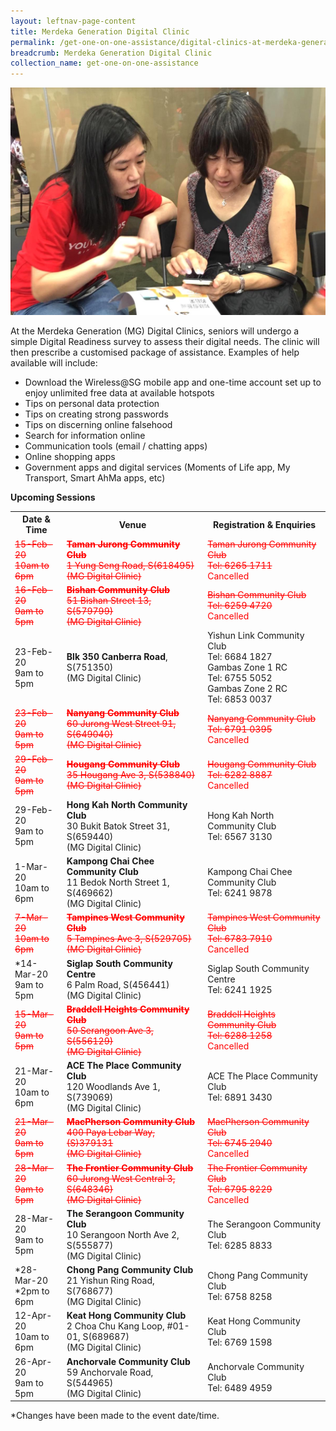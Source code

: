 ```yaml
---
layout: leftnav-page-content
title: Merdeka Generation Digital Clinic
permalink: /get-one-on-one-assistance/digital-clinics-at-merdeka-generation-roadshow/
breadcrumb: Merdeka Generation Digital Clinic
collection_name: get-one-on-one-assistance
---
```


![image](/images/get-one-on-one-assistance/merdeka-clinics1.jpeg)

At the Merdeka Generation (MG) Digital Clinics, seniors will undergo a simple Digital Readiness survey to assess their digital needs. The clinic will then prescribe a customised package of assistance. Examples of help available will include:<br>

* Download the Wireless@SG mobile app and one-time account set up to enjoy unlimited free data at available hotspots<br>
* Tips on personal data protection<br>
* Tips on creating strong passwords<br>
* Tips on discerning online falsehood<br>
* Search for information online<br>
* Communication tools (email / chatting apps)<br>
* Online shopping apps<br>
* Government apps and digital services (Moments of Life app, My Transport, Smart AhMa apps, etc)<br>

**Upcoming Sessions**
<br>

<table>
  <tr><th><b>Date & Time</b></th>
  <th><b>Venue</b></th>
  <th><b>Registration & Enquiries</b></th></tr>
<tr>  
  <td><span style="color:red;"><s>15-Feb-20<br>10am to 6pm</s></span></td>
  <td><span style="color:red;"><s><b>Taman Jurong Community Club</b><br>1 Yung Seng Road, S(618495)<br>(MG Digital Clinic)</s></span></td>
  <td><span style="color:red;"><s>Taman Jurong Community Club <br>Tel: 6265 1711</s> <br>Cancelled</span></td>
  </tr>
<tr>  
  <td><span style="color:red;"><s>16-Feb-20<br>9am to 5pm</s></span></td>
  <td><span style="color:red;"><s><b>Bishan Community Club</b><br>51 Bishan Street 13, S(579799)<br>(MG Digital Clinic)</s></span></td>
  <td><span style="color:red;"><s>Bishan Community Club <br>Tel: 6259 4720</s> <br>Cancelled</span></td>
  </tr>
<tr>  
  <td>23-Feb-20<br>9am to 5pm</td>
  <td><b>Blk 350 Canberra Road</b>, S(751350)<br>(MG Digital Clinic)</td>
  <td>Yishun Link Community Club<br>Tel: 6684 1827<br>
  Gambas Zone 1 RC<br>Tel: 6755 5052<br>
  Gambas Zone 2 RC<br>Tel: 6853 0037</td>
  </tr>
<tr>  
  <td><span style="color:red;"><s>23-Feb-20<br>9am to 5pm</s></span></td>
  <td><span style="color:red;"><s><b>Nanyang Community Club</b><br>60 Jurong West Street 91, S(649040)<br>(MG Digital Clinic)</s></span></td>
  <td><span style="color:red;"><s>Nanyang Community Club<br>Tel: 6791 0395</s> <br>Cancelled</span></td>
  </tr>
<tr>  
  <td><span style="color:red;"><s>29-Feb-20<br>9am to 5pm</s></span></td>
  <td><span style="color:red;"><s><b>Hougang Community Club</b><br>35 Hougang Ave 3, S(538840)<br>(MG Digital Clinic)</s></span></td>
  <td><span style="color:red;"><s>Hougang Community Club<br>Tel: 6282 8887</s> <br>Cancelled</span></td>
  </tr>
<tr>  
  <td>29-Feb-20<br>9am to 5pm</td>
  <td><b>Hong Kah North Community Club</b><br>30 Bukit Batok Street 31, S(659440)<br>(MG Digital Clinic)</td>
  <td>Hong Kah North Community Club<br>Tel: 6567 3130</td>
  </tr>
<tr>  
  <td>1-Mar-20<br>10am to 6pm</td>
  <td><b>Kampong Chai Chee Community Club</b><br>11 Bedok North Street 1, S(469662)<br>(MG Digital Clinic)</td>
  <td>Kampong Chai Chee Community Club<br>Tel: 6241 9878</td>
  </tr>
<tr>  
  <td><span style="color:red;"><s>7-Mar-20<br>10am to 6pm</s></span></td>
  <td><span style="color:red;"><s><b>Tampines West Community Club</b><br>5 Tampines Ave 3, S(529705)<br>(MG Digital Clinic)</s></span></td>
  <td><span style="color:red;"><s>Tampines West Community Club<br>Tel: 6783 7910</s> <br>Cancelled</span></td>
  </tr>
<tr>  
  <td>*14-Mar-20<br>9am to 5pm</td>
  <td><b>Siglap South Community Centre</b><br>6 Palm Road, S(456441)<br>(MG Digital Clinic)</td>
  <td>Siglap South Community Centre <br>Tel: 6241 1925</td>
  </tr>
<tr>  
  <td><span style="color:red;"><s>15-Mar-20<br>9am to 5pm</s></span></td>
  <td><span style="color:red;"><s><b>Braddell Heights Community Club</b><br>50 Serangoon Ave 3, S(556129)<br>(MG Digital Clinic)</s></span></td>
  <td><span style="color:red;"><s>Braddell Heights Community Club<br>Tel: 6288 1258</s> <br>Cancelled</span></td>
  </tr>
<tr>  
  <td>21-Mar-20<br>10am to 6pm</td>
  <td><b>ACE The Place Community Club</b><br>120 Woodlands Ave 1, S(739069)<br>(MG Digital Clinic)</td>
  <td>ACE The Place Community Club<br>Tel: 6891 3430</td>
  </tr>
<tr>  
  <td><span style="color:red;"><s>21-Mar-20<br>9am to 5pm</s></span></td>
  <td><span style="color:red;"><s><b>MacPherson Community Club</b><br>400 Paya Lebar Way, (S)379131<br>(MG Digital Clinic)</s></span></td>
  <td><span style="color:red;"><s>MacPherson Community Club<br>Tel: 6745 2940</s> <br>Cancelled</span></td>
  </tr>
<tr>  
  <td><span style="color:red;"><s>28-Mar-20<br>9am to 5pm</s></span></td>
  <td><span style="color:red;"><s><b>The Frontier Community Club</b><br>60 Jurong West Central 3, S(648346)<br>(MG Digital Clinic)</s></span></td>
  <td><span style="color:red;"><s>The Frontier Community Club<br>Tel: 6795 8229</s> <br>Cancelled</span></td>
  </tr>
<tr>  
  <td>28-Mar-20<br>9am to 5pm</td>
  <td><b>The Serangoon Community Club</b><br>10 Serangoon North Ave 2, S(555877)<br>(MG Digital Clinic)</td>
  <td>The Serangoon Community Club<br>Tel: 6285 8833</td>
  </tr>
<tr>  
  <td>*28-Mar-20<br>*2pm to 6pm</td>
  <td><b>Chong Pang Community Club</b><br>21 Yishun Ring Road, S(768677)<br>(MG Digital Clinic)</td>
  <td>Chong Pang Community Club<br>Tel: 6758 8258</td>
  </tr>
<tr>  
<td>12-Apr-20<br>10am to 6pm</td>
  <td><b>Keat Hong Community Club</b><br>2 Choa Chu Kang Loop, #01-01, S(689687)<br>(MG Digital Clinic)</td>
  <td>Keat Hong Community Club<br>Tel: 6769 1598</td>
  </tr> 
<tr>
  <td>26-Apr-20<br>9am to 5pm</td>
  <td><b>Anchorvale Community Club</b><br>59 Anchorvale Road, S(544965)<br>(MG Digital Clinic)</td>
  <td>Anchorvale Community Club<br>Tel: 6489 4959</td>
  </tr> 
</table>

*Changes have been made to the event date/time.
